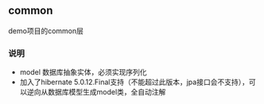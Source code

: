 common
---------------------------
demo项目的common层

### 说明

* model  数据库抽象实体，必须实现序列化
* 加入了hibernate 5.0.12.Final支持（不能超过此版本，jpa接口会不支持），可以逆向从数据库模型生成model类，全自动注解



